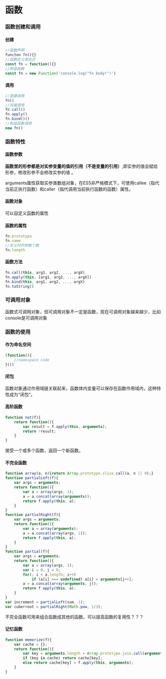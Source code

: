 # 函数

### 函数创建和调用

#### 创建

```javascript
//函数声明
functon fn(){}
//函数定义表达式
const fn = function(){}
//构造函数
const fn = new Function('console.log("fn body!")')
```

#### 调用

```javascript
//直接调用
fn()
//间接调用
fn.call()
fn.apply()
fn.bind()()
//构造函数调用
new fn()
```

### 函数特性

#### 函数参数

**函数里的形参都是对实参变量的值的引用（不是变量的引用）**,即实参的值会赋给形参，修改形参不会修改实参的值 。

arguments属性获取实参类数组对象，在ES5非严格模式下，可使用callee（指代当前正执行函数）和caller（指代调用当前执行函数的函数）属性。

#### 函数对象

可以自定义函数的属性

#### 函数的属性

```javascript
fn.prototype
fn.name
//定义时的参数个数
fn.length
```

#### 函数方法

```javascript
fn.call(this, arg1, arg2, ..., argX)
fn.apply(this, [arg1, arg2, ..., argX])
fn.bind(this, arg1, arg2, ..., argX)
fn.toString()
```

### 可调用对象

函数式可调用对象，但可调用对象不一定是函数，现在可调用对象越来越少，比如console是可调用对象

### 函数的使用

#### 作为命名空间

```javascript
(function(){
	//namespace code
}())
```

#### 闭包

函数对象通过作用域链关联起来，函数体内变量可以保存在函数作用域内，这种特性成为”闭包“。

#### 高阶函数

```javascript
function not(f){
	return function(){
        var result = f.apply(this, arguments);
        return !result;
    }
}
```

接受一个或多个函数，返回一个新函数。

#### 不完全函数

```javascript
function array(a, n){return Array.prototype.slice.call(a, n || 0);}
function partialLeft(f){
    var args = arguments;
    return function(){
        var a = array(args, 1);
        a = a.concat(array(arguments));
        return f.apply(this, a);
    }
}
function partialRight(f){
    var args = arguments;
    return function(){
        var a = array(arguments);
        a = a.concat(array(args, 1));
        return f.apply(this, a);
    }
}
function partial(f){
    var args = arguments;
    return function(){
        var a = array(args, 1);
        var i = 0, j = 0;
        for(; i < a.length; i++)
            if (a[i] === undefined) a[i] = arguments[j++];
        a = a.concat(array(arguments, j));
        return f.apply(this, a);
    }
}
var increment = partialLeft(sum, 1);
var cuberroot = partialRight(Math.pow, 1/3);
```

不完全函数可用来组合函数成其他的函数，可以提高函数的复用性？？？

#### 记忆函数

```javascript
function memorize(f){
	var cache = {};
	return function(){
		var key = arguments.length + Array.prototype.join.call(arguments, ",");
		if (key in cache) return cache[key];
		else return cache[key] = f.apply(this, arguments);
	}
}
```

